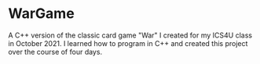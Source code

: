 # WarGame
A C++ version of the classic card game "War" I created for my ICS4U class in October 2021. I learned how to program in C++ and created this project over the course of four days.
